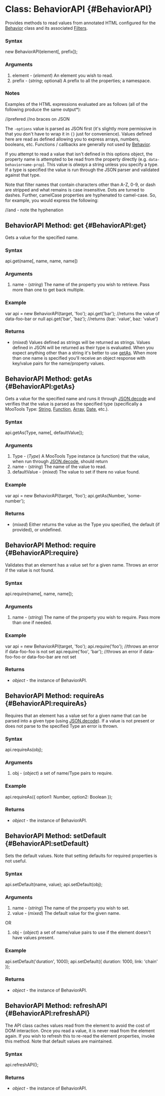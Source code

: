 Class: BehaviorAPI {#BehaviorAPI}
==========================

Provides methods to read values from annotated HTML configured for the [Behavior][] class and its associated [Filters](Behavior.md#Behavior.Filter).

### Syntax

  new BehaviorAPI(element[, prefix]);

### Arguments

1. element - (*element*) An element you wish to read.
2. prefix - (*string*; optional) A prefix to all the properties; a namespace.

### Notes

Examples of the HTML expressions evaluated are as follows (all of the following produce the same output*):

  <tag data-behavior="Filter1 Filter2" data-filter1-options="{'opt1': 'foo', 'opt2': 'bar', 'selector': '.selector'}"> //prefered
  <tag data-behavior="Filter1 Filter2" data-filter1-options="'opt1': 'foo', 'opt2': 'bar', 'selector': '.selector'"> //no braces on JSON
  <tag data-behavior="Filter1 Filter2" data-filter1-options="{'opt1': 'foo', 'opt2': 'bar'}" data-filter1-selector=".selector">
  <tag data-behavior="Filter1 Filter2" data-filter1-opt1='foo' data-filter1-opt2='false' data-filter1-selector=".selector">

The `-options` value is parsed as JSON first (it's slightly more permissive in that you don't have to wrap it in `{}` just for convenience). Values defined here are read as defined allowing you to express arrays, numbers, booleans, etc. Functions / callbacks are generally not used by [Behavior][].

If you attempt to read a value that isn't defined in this options object, the property name is attempted to be read from the property directly (e.g. `data-behaviorname-prop`). This value is *always* a string unless you specify a type. If a type is specified the value is run through the JSON parser and validated against that type.

Note that filter names that contain characters other than A-Z, 0-9, or dash are stripped and what remains is case insensitive. Dots are turned to dashes. Further, camelCase properties are hyphenated to camel-case. So, for example, you would express the following:

  <tag data-behavior="Foo.Bar" data-foo-bar-options="'someThing': true">
  //and - note the hyphenation
  <tag data-behavior="Foo.Bar" data-foo-bar-some-thing="true">

BehaviorAPI Method: get {#BehaviorAPI:get}
------------------------------------------

Gets a value for the specified name.

### Syntax

  api.get(name[, name, name, name])

### Arguments

1. name - (*string*) The name of the property you wish to retrieve. Pass more than one to get back multiple.

### Example

  var api = new BehaviorAPI(target, 'foo');
  api.get('bar'); //returns the value of data-foo-bar or null
  api.get('bar', 'baz'); //returns {bar: 'value', baz: 'value'}

### Returns

* (*mixed*) Values defined as strings will be returned as strings. Values defined in JSON will be returned as their
  type is evaluated. When you expect anything other than a string it's better to use [getAs](#BehaviorAPI:getAs).
  When more than one name is specified you'll receive an object response with key/value pairs for the name/property values.

BehaviorAPI Method: getAs {#BehaviorAPI:getAs}
------------------------------------------

Gets a value for the specified name and runs it through [JSON.decode][] and verifies that the value is parsed as the specified type (specifically a MooTools Type: [String](http://mootools.net/docs/core/Types/String), [Function](http://mootools.net/docs/core/Types/Function), [Array](http://mootools.net/docs/core/Types/Array), [Date](http://mootools.net/docs/more/Types/Date), etc.).

### Syntax

  api.getAs(Type, name[, defaultValue]);

### Arguments

1. Type - (*Type*) A MooTools Type instance (a function) that the value, when run through [JSON.decode][], should return
2. name - (*string*) The name of the value to read.
3. defaultValue - (*mixed*) The value to set if there no value found.

### Example

  var api = new BehaviorAPI(target, 'foo');
  api.getAs(Number, 'some-number');

### Returns

* (*mixed*) Either returns the value as the Type you specified, the default (if provided), or undefined.

BehaviorAPI Method: require {#BehaviorAPI:require}
------------------------------------------

Validates that an element has a value set for a given name. Throws an error if the value is not found.

### Syntax

  api.require(name[, name, name]);

### Arguments

1. name - (*string*) The name of the property you wish to require. Pass more than one if needed.

### Example

  var api = new BehaviorAPI(target, 'foo');
  api.require('foo'); //throws an error if data-foo-foo is not set
  api.require('foo', 'bar'); //throws an error if data-foo-foo or data-foo-bar are not set

### Returns

* *object* - the instance of BehaviorAPI.

BehaviorAPI Method: requireAs {#BehaviorAPI:requireAs}
------------------------------------------

Requires that an element has a value set for a given name that can be parsed into a given type (using [JSON.decode][]). If a value is not present or does not parse to the specified Type an error is thrown.

### Syntax

  api.requireAs(obj);

### Arguments

1. obj - (*object*) a set of name/Type pairs to require.

### Example

  api.requireAs({
    option1: Number,
    option2: Boolean
  });

### Returns

* *object* - the instance of BehaviorAPI.

BehaviorAPI Method: setDefault {#BehaviorAPI:setDefault}
------------------------------------------

Sets the default values. Note that setting defaults for required properties is not useful.

### Syntax

  api.setDefault(name, value);
  api.setDefault(obj);

### Arguments

1. name - (*string*) The name of the property you wish to set.
2. value - (*mixed*) The default value for the given name.

OR

1. obj - (*object*) a set of name/value pairs to use if the element doesn't have values present.

### Example

  api.setDefault('duration', 1000);
  api.setDefault({
    duration: 1000,
    link: 'chain'
  });

### Returns

* *object* - the instance of BehaviorAPI.

BehaviorAPI Method: refreshAPI {#BehaviorAPI:refreshAPI}
------------------------------------------

The API class caches values read from the element to avoid the cost of DOM interaction. Once you read a value, it is never read from the element again. If you wish to refresh this to re-read the element properties, invoke this method. Note that default values are maintained.

### Syntax

  api.refreshAPI();

### Returns

* *object* - the instance of BehaviorAPI.

[Behavior]: Behavior.md
[JSON.decode]: http://mootools.net/docs/core/Utilities/JSON#JSON:decode
